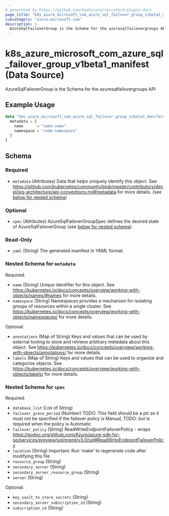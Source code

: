 ```yaml
---
# generated by https://github.com/hashicorp/terraform-plugin-docs
page_title: "k8s_azure_microsoft_com_azure_sql_failover_group_v1beta1_manifest Data Source - terraform-provider-k8s"
subcategory: "azure.microsoft.com"
description: |-
  AzureSqlFailoverGroup is the Schema for the azuresqlfailovergroups API
---
```


# k8s_azure_microsoft_com_azure_sql_failover_group_v1beta1_manifest (Data Source)

AzureSqlFailoverGroup is the Schema for the azuresqlfailovergroups API

## Example Usage

```terraform
data "k8s_azure_microsoft_com_azure_sql_failover_group_v1beta1_manifest" "example" {
  metadata = {
    name      = "some-name"
    namespace = "some-namespace"
  }
}
```

<!-- schema generated by tfplugindocs -->
## Schema

### Required

- `metadata` (Attributes) Data that helps uniquely identify this object. See https://github.com/kubernetes/community/blob/master/contributors/devel/sig-architecture/api-conventions.md#metadata for more details. (see [below for nested schema](#nestedatt--metadata))

### Optional

- `spec` (Attributes) AzureSqlFailoverGroupSpec defines the desired state of AzureSqlFailoverGroup (see [below for nested schema](#nestedatt--spec))

### Read-Only

- `yaml` (String) The generated manifest in YAML format.

<a id="nestedatt--metadata"></a>
### Nested Schema for `metadata`

Required:

- `name` (String) Unique identifier for this object. See https://kubernetes.io/docs/concepts/overview/working-with-objects/names/#names for more details.
- `namespace` (String) Namespaces provides a mechanism for isolating groups of resources within a single cluster. See https://kubernetes.io/docs/concepts/overview/working-with-objects/namespaces/ for more details.

Optional:

- `annotations` (Map of String) Keys and values that can be used by external tooling to store and retrieve arbitrary metadata about this object. See https://kubernetes.io/docs/concepts/overview/working-with-objects/annotations/ for more details.
- `labels` (Map of String) Keys and values that can be used to organize and categorize objects. See https://kubernetes.io/docs/concepts/overview/working-with-objects/labels/ for more details.


<a id="nestedatt--spec"></a>
### Nested Schema for `spec`

Required:

- `database_list` (List of String)
- `failover_grace_period` (Number) TODO: This field should be a ptr as it must not be specified if the failover policy is Manual, TODO: but is required when the policy is Automatic
- `failover_policy` (String) ReadWriteEndpointFailoverPolicy - wraps https://godoc.org/github.com/Azure/azure-sdk-for-go/services/preview/sql/mgmt/v3.0/sql#ReadWriteEndpointFailoverPolicy
- `location` (String) Important: Run 'make' to regenerate code after modifying this file
- `resource_group` (String)
- `secondary_server` (String)
- `secondary_server_resource_group` (String)
- `server` (String)

Optional:

- `key_vault_to_store_secrets` (String)
- `secondary_server_subscription_id` (String)
- `subscription_id` (String)
